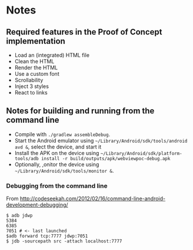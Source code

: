 # Notes

## Required features in the Proof of Concept implementation

- Load an (integrated) HTML file
- Clean the HTML
- Render the HTML
- Use a custom font
- Scrollability
- Inject 3 styles
- React to links


## Notes for building and running from the command line

- Compile with `./gradlew assembleDebug`.
- Start the Android emulator using `~/Library/Android/sdk/tools/android avd &`, select the device, and start it
- Install the APK on the device using `~/Library/Android/sdk/platform-tools/adb install -r build/outputs/apk/webviewpoc-debug.apk`
- Optionally, ,onitor the device using `~/Library/Android/sdk/tools/monitor &`.


### Debugging from the command line

From http://codeseekah.com/2012/02/16/command-line-android-development-debugging/

    $ adb jdwp
    5384
    6385
    7051 # <- last launched
    $adb forward tcp:7777 jdwp:7051
    $ jdb -sourcepath src -attach localhost:7777

